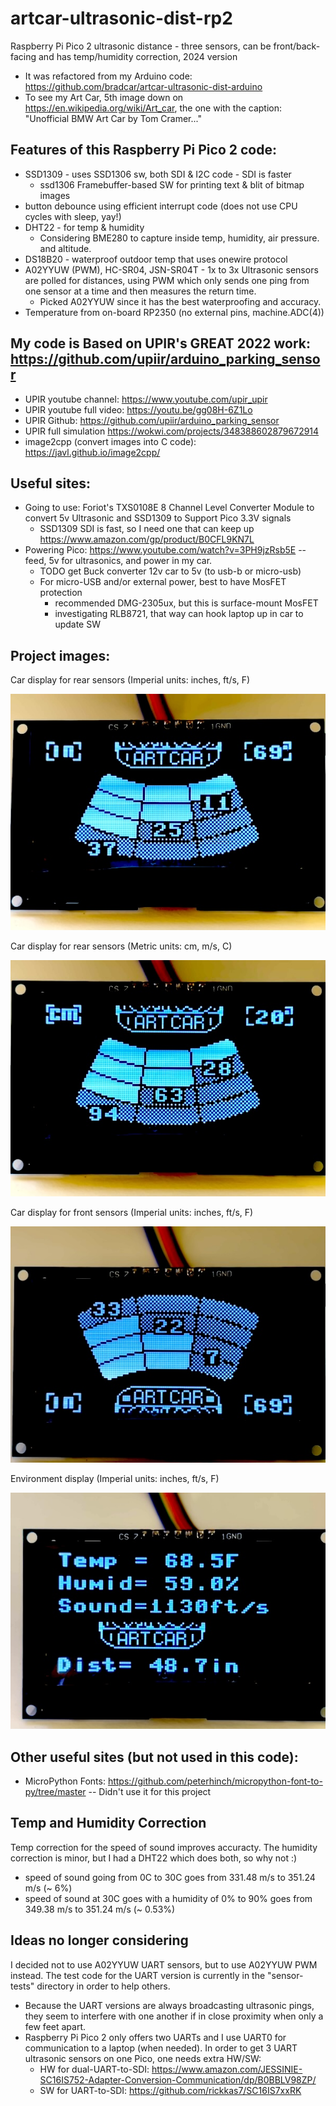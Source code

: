 # artcar-ultrasonic-dist-rp2
Raspberry Pi Pico 2 ultrasonic distance - three sensors, can be front/back-facing and has temp/humidity correction, 2024 version
* It was refactored from my Arduino code: https://github.com/bradcar/artcar-ultrasonic-dist-arduino
* To see my Art Car, 5th image down on https://en.wikipedia.org/wiki/Art_car, the one with the caption: "Unofficial BMW Art Car by Tom Cramer..."

## Features of this Raspberry Pi Pico 2 code:
* SSD1309 - uses SSD1306 sw, both SDI & I2C code - SDI is faster
  * ssd1306 Framebuffer-based SW for printing text & blit of bitmap images
* button debounce using efficient interrupt code (does not use CPU cycles with sleep, yay!)
* DHT22 - for temp & humidity
  * Considering BME280 to capture inside temp, humidity, air pressure. and altitude.
* DS18B20 - waterproof outdoor temp that uses onewire protocol
* A02YYUW (PWM), HC-SR04, JSN-SR04T - 1x to 3x Ultrasonic sensors are polled for distances, using PWM which only sends one ping from one sensor at a time and then measures the return time.
  * Picked A02YYUW since it has the best waterproofing and accuracy.
* Temperature from on-board RP2350 (no external pins, machine.ADC(4))
 
## My code is Based on UPIR's GREAT 2022 work: https://github.com/upiir/arduino_parking_sensor
* UPIR youtube channel: https://www.youtube.com/upir_upir
* UPIR youtube full video: https://youtu.be/gg08H-6Z1Lo
* UPIR Github: https://github.com/upiir/arduino_parking_sensor
* UPIR full simulation https://wokwi.com/projects/348388602879672914
* image2cpp (convert images into C code): https://javl.github.io/image2cpp/

## Useful sites:
* Going to use: Foriot's TXS0108E 8 Channel Level Converter Module to convert 5v Ultrasonic and SSD1309 to Support Pico 3.3V signals
  * SSD1309 SDI is fast, so I need one that can keep up https://www.amazon.com/gp/product/B0CFL9KN7L
* Powering Pico: https://www.youtube.com/watch?v=3PH9jzRsb5E -- feed, 5v for ultrasonics, and power in my car.
  * TODO get Buck converter 12v car to 5v (to usb-b or micro-usb)
  * For micro-USB and/or external power, best to have MosFET protection
    * recommended DMG-2305ux, but this is surface-mount MosFET
    * investigating RLB8721, that way can hook laptop up in car to update SW
   
## Project images:
Car display for rear sensors (Imperial units: inches, ft/s, F)

![Car display for rear sensors Imperial Units](imgs/car-back-display-imperial.jpg)

Car display for rear sensors (Metric units: cm, m/s, C)

![Car display for rear sensors Metric Units](imgs/car-back-display-metric.jpg)

Car display for front sensors (Imperial units: inches, ft/s, F)

![Car display for front sensors Imperial Units](imgs/car-front-display-imperial.jpg)

Environment display (Imperial units: inches, ft/s, F)

![Car display for Environment Imperial Units](imgs/env-display-imperial.jpg)

## Other useful sites (but not used in this code):
* MicroPython Fonts:  https://github.com/peterhinch/micropython-font-to-py/tree/master -- Didn't use it for this project

## Temp and Humidity Correction
Temp correction for the speed of sound improves accuracty. The humidity correction is minor, but I had a DHT22 which does both, so why not :)
* speed of sound going from 0C to 30C goes from 331.48 m/s to 351.24 m/s (~ 6%)
* speed of sound at 30C goes with a humidity of 0% to 90% goes from 349.38 m/s to 351.24 m/s (~ 0.53%)

## Ideas no longer considering
I decided not to use A02YYUW UART sensors, but to use A02YYUW PWM instead.  The test code for the UART version is currently in the "sensor-tests" directory in order to help others. 
* Because the UART versions are always broadcasting ultrasonic pings, they seem to interfere with one another if in close proximity  when only a few feet apart.
* Raspberry Pi Pico 2 only offers two UARTs and I use UART0 for communication to a laptop (when needed). In order to get 3 UART ultrasonic sensors on one Pico, one needs extra HW/SW: 
  * HW for dual-UART-to-SDI: https://www.amazon.com/JESSINIE-SC16IS752-Adapter-Conversion-Communication/dp/B0BBLV98ZP/
  * SW for UART-to-SDI: https://github.com/rickkas7/SC16IS7xxRK

